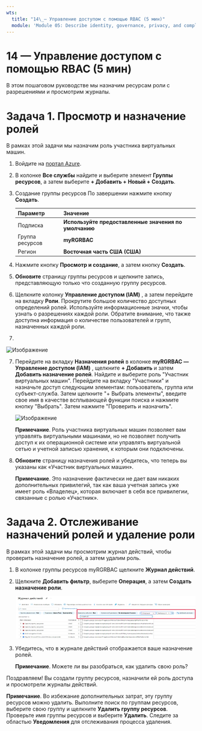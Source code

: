 ```yaml
---
wts:
  title: "14\_— Управление доступом с помощью RBAC (5 мин)"
  module: 'Module 05: Describe identity, governance, privacy, and compliance features'
---
```

# <a name="14---manage-access-with-rbac-5-min"></a>14 — Управление доступом с помощью RBAC (5 мин)

В этом пошаговом руководстве мы назначим ресурсам роли с разрешениями и просмотрим журналы.

# <a name="task-1-view-and-assign-roles"></a>Задача 1. Просмотр и назначение ролей

В рамках этой задачи мы назначим роль участника виртуальных машин. 

1. Войдите на [портал Azure](https://portal.azure.com).

2. В колонке **Все службы** найдите и выберите элемент **Группы ресурсов**, а затем выберите **+ Добавить + Новый + Создать**.

3. Создание группы ресурсов По завершении нажмите кнопку **Создать**. 

    | Параметр | Значение |
    | -- | -- |
    | Подписка | **Используйте предоставленные значения по умолчанию** |
    | Группа ресурсов | **myRGRBAC** |
    | Регион | **Восточная часть США (США)** |
   

4. Нажмите кнопку **Просмотр и создание**, а затем кнопку **Создать**.

5. **Обновите** страницу группы ресурсов и щелкните запись, представляющую только что созданную группу ресурсов.

6. Щелкните колонку **Управление доступом (IAM)** , а затем перейдите на вкладку **Роли**. Прокрутите большое количество доступных определений ролей. Используйте информационные значки, чтобы узнать о разрешениях каждой роли. Обратите внимание, что также доступна информация о количестве пользователей и групп, назначенных каждой роли.
7. 
![Изображение](https://user-images.githubusercontent.com/89808319/144266949-f19d91ab-31d6-4c8b-af36-c00035925cf0.png)

7. Перейдите на вкладку **Назначения ролей** в колонке **myRGRBAC — Управление доступом (IAM)** , щелкните **+ Добавить** и затем **Добавить назначение ролей**. Найдите и выберите роль "Участник виртуальных машин". Перейдите на вкладку "Участники" и назначьте доступ следующим элементам: пользователь, группа или субъект-служба. Затем щелкните "+ Выбрать элементы", введите свое имя в качестве всплывающей функции поиска и нажмите кнопку "Выбрать". Затем нажмите "Проверить и назначить".

    
    ![Изображение](https://user-images.githubusercontent.com/89808319/144266255-3a0f8574-9358-4c21-8f95-3503747e77c8.png)

 

    **Примечание**. Роль участника виртуальных машин позволяет вам управлять виртуальными машинами, но не позволяет получить доступ к их операционной системе или управлять виртуальной сетью и учетной записью хранения, к которым они подключены.

  

8. **Обновите** страницу назначения ролей и убедитесь, что теперь вы указаны как «Участник виртуальных машин». 

    **Примечание**. Это назначение фактически не дает вам никаких дополнительных привилегий, так как ваша учетная запись уже имеет роль «Владелец», которая включает в себя все привилегии, связанные с ролью «Участник».

# <a name="task-2-monitor-role-assignments-and-remove-a-role"></a>Задача 2. Отслеживание назначений ролей и удаление роли

В рамках этой задачи мы просмотрим журнал действий, чтобы проверить назначение ролей, а затем удалим роль. 

1. В колонке группы ресурсов myRGRBAC щелкните **Журнал действий**.

2. Щелкните **Добавить фильтр**, выберите **Операция**, а затем **Создать назначение роли**.

    ![Снимок экрана: страницы журнала действий с настроенным фильтром.](../images/1503.png)

3. Убедитесь, что в журнале действий отображается ваше назначение ролей. 

    **Примечание**. Можете ли вы разобраться, как удалить свою роль?

Поздравляем! Вы создали группу ресурсов, назначили ей роль доступа и просмотрели журналы действий. 

**Примечание**. Во избежание дополнительных затрат, эту группу ресурсов можно удалить. Выполните поиск по группам ресурсов, выберите свою группу и щелкните **Удалить группу ресурсов**. Проверьте имя группы ресурсов и выберите **Удалить**. Следите за областью **Уведомления** для отслеживания процесса удаления.

